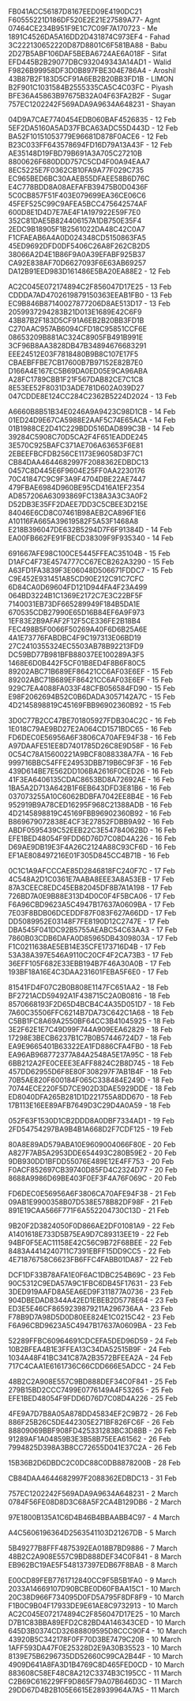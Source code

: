 FB041ACC56187D8167EED09E4190DC21 
F60555221D186DF520E2E21E27589A77- Agnt
07464CE234B951F9E1C7C09F7A170723 - Me
1891C4526DA5A16DD2D431874C973EF4 - Fahad
3C222130652220D87D8801C6F581BA88 - Babu
2D27B5ABF106DAF5BEBA6724AE6A018F - Sifat
EFD445B2B29077DBC932049343A14AD1 - Walid
F9826B99958DF3D0B897FBE304E786A4 - Aroshil
43B87B2F183D5CF91A6EB2B20BB3FD1B - LIMON
B2F901C1031584B2555335CA5C4C03FC - Piyash
BFE36A45863B97675B32A04F63FA2B2F - Sugar
757EC1202242F569ADA9A9634A648231 - Shayan





04D9A7CAE7740454EDB060BAF4526835 - 12 Feb
5EF2DA5160A5AD37FBCA63ADC55D443D - 12 Feb
BA52F10151053779E96681D878F0ACE6 - 12 Feb
B23C033FF643578694FD16D79A13A43F - 12 Feb
AE35148D19FBD79B691A3A705C27210B
8800626F680DDD757C5CD4F00A94EAA7
8EC5225E7F0362CB10FA9A77F029C735
EC965BED6BC30AAEB55DFAEE58B6D76C
E4C778BDD8A08AEFAFB39475B0D0436F
5C0CB857F51F403E079699EA36CE06C6
45FEF525C99C9AFEA5BCC475642574AF
600D8E1D4D7E7AE4F1A197922E59F7E0
352C81DAE5B824406157A1DB750E35F4
2EDC9B18905F1B2561022DA48C42C0A7
F1CFAEAB6A4A0D024348CD5150863FA5
45ED9692DFD0DF5406C26A8F262CB2D5
38066A2D4E1B86F9A0A39EFABF925B37
CA92E838AF70D6627093F6E63AB69257
DA12B91EED983D161486E5BA20EA88E2 - 12 Feb

AC2C045E072174894C2F856047D17E25 - 13 Feb
CDDDA7AD4702619879150363EEAB1FB0 - 13 Feb
EC9B846B87140027877206D8AE513D17 - 13 Feb
2059937294283B21D013E1689E42C6F9
43B87B2F183D5CF91A6EB2B20BB3FD1B
C270AAC957AB6094CFD18C95851CCF6E
08653209B881AC324C8905FB491B991E
3CF96B8AA3828DB47B34894676683291
EEE24512E03F7818480B9B8C107E17F5
CBAEBFFBE7CB17600B7B97152E82B7E0
D166A4E167EC5B69DA0ED05E9CA96ABA
A28FC1789CBB1F21F567DAB82CE7C1C8
8E53EE52F8031D3ADE781D602A039D27
047CDDE8E124CC284C2362B5224D2024 - 13 Feb

A6660B8B51B34E0246A9A9423C98D1CB - 14 Feb
01ED24D9E67CA5988E2AAF5C74E65ACA - 14 Feb
01B1988CE2D41C229BDD516DAD899C3B - 14 Feb
39284C5908C70D5CA2F4F651EADDE245
3E570C925BAFC371AE706A63653F6E81
2EBEEFBCFDB256CE1173E96058D3F7C1
CB84DAA4644682997F2088362EDBDC13
0457C8D445E6F9604E25FF0AA2230176
70C41847C9C9F3A9F4704DBE22AE7447
479FBAE6984D960BE95CD416A1EF2354
AD857206A63093869FC138A3A3C3A0F2
D52DB3E35FF2DAEE7DD3C5CBEE3D215E
84046E6CD8C07461B98AEB2CA896F1E6
A10116FA665A39619582F5A53F1468A8
E218B396047DE632B5294D7F6F91384D - 14 Feb
EA00FB662FE91FBECD38309F9F935340 - 14 Feb

691667AFE98C100CE5445FFEAC35104B - 15 Feb
D1AFC4F73E4574777CC67ECB262A3290 - 15 Feb
A63FD1FA3839F3E06048D506671FDDC7 - 15 Feb
C9E452E931451A85CD90E212C91C7CFC
6D84CA0D69604FD121D944FA4F23A499
064BD3224B1C1369E2172C7E3C22BF5F
7140031EB73DF665289949F184B5DA1E
670535CDB27990E65D16B84EF6A9F973
1EF83E2B9AFAF2F12F5CE336FE2B18B4
FEC498B5F0066F50269A40F6D6B25A6E
4A1E73776FABDBC4F9C197313E06BD19
27C2410355324EC5503AB78B92213FD9
DC59BD77B981BFB88037EE100289A3F5
1468E6D0B442F5CF01B8ED4F8B6F80C5
89202ABC71B689EF86421CC6AF03E6EF - 15 Feb
89202ABC71B689EF86421CC6AF03E6EF - 15 Feb
929C7EA4088FA033F48CFB056584FD90 - 15 Feb
E98F2062694B52C0B6DADA3057142A7C - 15 Feb
4D2145898819C45169FBB96902360B92 - 15 Feb

3D0C77B2CC47BE701805927FDB304C2C - 16 Feb
1E018C79AE9BD27E2A064CD1571BDC65 - 16 Feb
FD6DEC0E56956A6F3806CA70AFE94F38 - 16 Feb
A97DAAFE51EE8D7401785D26C8E9D58F - 16 Feb
0C54C78A15600221A9BCF8088338A7FA - 16 Feb
999716BBC54FFE24953DBB719B6C9F3F - 16 Feb
439D614BE7E562DD106BA2616F0CED26 - 16 Feb
41F3EA6406135CDAC8653BD8A72692AE - 16 Feb
1BA5A2D713A642B1F6EB643DFD3E81B6 - 16 Feb
037073255A10C6062BDBFA7042EE8B4E - 16 Feb
952919B9A78CED16295F968C21388ADB - 16 Feb
4D2145898819C45169FBB96902360B92 - 16 Feb
B869679072838E4CF3E27852FDBB9A92 - 16 Feb
ABDF0595439C52EEB22C3E54784062BD - 16 Feb
EFE1BED48054F9FDD6D76D7C08D4A226 - 16 Feb
D69AE9DB19E3F4A26C2124A88C93CF6D - 16 Feb
EF1AE808497216E01F305D845CC4B71B - 16 Feb

0C1C1A9AFCCCAE85D2846818FC240F7C - 17 Feb
4C548A2D1C0361E7AABA8EEE3A8A53EB - 17 Feb
87A3CEEC8EDC45EB82045DF8B7A1A198 - 17 Feb
726BD7A0E9B88E313D4D0C0F4F5BCA06 - 17 Feb
F6A96CBD9623A5C4947B17637A0609BA - 17 Feb
7E03F8BDB06DCEDDF87F083F627A66DD - 17 Feb
DD5089952E03148F7FE8190D12C2747E - 17 Feb
DBA545F041DC92B5755AEABC54C63AA3 - 17 Feb
7860B03CDB6DAFA0D85965DB4309803A - 17 Feb
F1C0211638AE5EB14E35CFE173716D4B - 17 Feb
53A38A397E546A9110C20CF4F2CA73B3 - 17 Feb
36EFF105F682E33EBB194B7F46A30A0B - 17 Feb
193BF18A16E4C3DAA231601FEBA5F6E0 - 17 Feb

81541FD4F07C2B0B808E1147FC651AA2 - 18 Feb
BF2721ACD59492A1F438715C2A0B0816 - 18 Feb
8570668193F2D65D4BCB4C4A35D051D7 - 18 Feb
7A60C35506FFC6214B7DA73C642C1A68 - 18 Feb
C5BB1FC8A69A2550BF64CC3B41045925 - 18 Feb
3E2F62E1E7C49D99F744A909EEA62829 - 18 Feb
17298E3BECB6237B1C7B0B57446724D7 - 18 Feb
EA9E9665401B63322EA1FD886CFA4FB0 - 18 Feb
EA96AB968772377A84A2548A5E17A95C - 18 Feb
6BB212A2FE0CEEE3EAFF8824C2B8D745 - 18 Feb
457DD62955D6F8E80F308297F7AB1B4F - 18 Feb
70B5AE820F600184F065C338484E249D - 18 Feb
70744ECE220F5D7CE902D3DAE5929DDE - 18 Feb
ED8040DFA265B281D1D221755A8DD670 - 18 Feb
17B113E16EE89AFB7649D3C29D4A0A59 - 18 Feb

052F63F1530D1CB2DDD8A0DBF7334AD1 - 19 Feb
2FD54754297BA9B4B1A668D2F7CDF125 - 19 Feb

80A8E89AD579ABA10E9609004066F80E - 20 Feb
A827F7AB5A2953DDE654493C280B59E2 - 20 Feb
9DB930DD1BFDD55076E489E12E4FF753 - 20 Feb
F0ACF852697CB39740D85FD4C2324D77 - 20 Feb
8688A9986D69BE403F0EF3F4A76F069C - 20 Feb

FD6DEC0E56956A6F3806CA70AFE94F38 - 21 Feb
09AB1E9900358B07D538E578B82DF98F - 21 Feb
891E19CAA566F771F6A552204730C13D - 21 Feb

9B20F2D3824050F0D866AE2DF01081A9 - 22 Feb
A1401618E733D5B75EA9D7C89313EE19 - 22 Feb
94BF0F5EAC11158E42C56C9B72F68BEE - 22 Feb
8483A4414240711C7391EBFF15DD9CC5 - 22 Feb
4E71876758C6623FB6FFC4FABB01DA87 - 22 Feb

DCF1DF33B78AFA1E0F6AC1DBC254B69C - 23 Feb
90C5312C9EDA57A9C1FBC6DB45F17631 - 23 Feb
3DED919AAFD8A5EA6ED9F311877A0736 - 23 Feb
904DBEDAD8344A42ED1EBEB2D5778E64 - 23 Feb
ED3E5E46CF8659239879211A296736AA - 23 Feb
F78B9D7A98D5D0D80EE824E1C0215C42 - 23 Feb
F6A96CBD9623A5C4947B17637A0609BA - 23 Feb

52289FFBC60964691CDCEFA5DED96D59 - 24 Feb
10B2BFEA4B1E3FFEA13C34DA52515B9F - 24 Feb
1034A48F41BC341C87A2B3572BFEEA2A - 24 Feb
717C4CAA1E6161736C66CDD666E5ADCC - 24 Feb

48B2C2A908E557C9BD888DEF34C0F841 - 25 Feb
279B15BD2CCC7499E0776149A4F53265 - 25 Feb
EFE1BED48054F9FDD6D76D7C08D4A226 - 25 Feb

4FE9A7D7B8A05A878DD45834EF2C9B72 - 26 Feb
886F25B26C5DE442305E271BF826FC6F - 26 Feb
88809069BBF908FD425331283BC3D8BB - 26 Feb
91289AF1A04859B3E3B58B75EEA61562 - 26 Feb
7994825D398A3B8CC72655D041E37C2A - 26 Feb

15B36B2D6DBDC2C0DC88C0DB8878200B - 28 Feb

CB84DAA4644682997F2088362EDBDC13 - 31 Feb

757EC1202242F569ADA9A9634A648231 - 2 March
0784F56FE08D8D3C68A5F2CA4B129DB6 - 2 March

97E1800B135A1C6D4B46B4BBAABB4C97 - 4 March

A4C5606196364D2563541103D21267DB - 5 March

5B49277B8FFF4875392EA018B7BD9886 - 7 March
48B2C2A908E557C9BD888DEF34C0F841 - 8 March
EB962BC19AE5F548137397EDB67F8BAB - 8 March

E00CD89FEB7761712840CC9F5B5B1FA0 - 9 March
2033A14669107D90BCBE0D60FBAA15C1 - 10 March
20C38D966F734095D0FD5A795F8DF8F9 - 10 March
F1B0C9B04F17933DE9E61AE8C9732913 - 10 March
AC2C045E072174894C2F856047D17E25 - 10 March
D7B1C83BBA89EFD2C82BD4A146343CED - 10 March
645D3B0374CD32688809595D8CCC90F4 - 10 March
43920B5C342178F0FF70D3BE7479C20B - 10 March
1AFF593DA47F0E25328D2E9A30B35523 - 10 March
8139E75B6296735DD52660C99CA2B44F - 10 March
4909D641A8FA3D1B4769C8D465FED0CD - 10 March
883608C58EF48C8A212C3374B3C195CC - 11 March
C2B69C616229FF9D865F79A07B646D3C - 11 March
29DD67D4B2B105E6615E28939964A7A5 - 11 March
